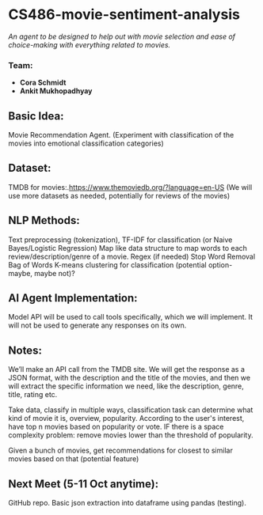 # CS486-movie-sentiment-analysis
*An agent to be designed to help out with movie selection and ease of choice-making with everything related to movies.*

### Team:
- **Cora Schmidt**
- **Ankit Mukhopadhyay**


## Basic Idea: 
Movie Recommendation Agent. (Experiment with classification of the movies into emotional classification categories)

## Dataset: 
TMDB for movies:.https://www.themoviedb.org/?language=en-US
(We will use more datasets as needed, potentially for reviews of the movies)

## NLP Methods:
Text preprocessing (tokenization), 
TF-IDF for classification (or Naive Bayes/Logistic Regression)
Map like data structure to map words to each review/description/genre of a movie.
Regex (if needed)
Stop Word Removal
Bag of Words
K-means clustering for classification (potential option- maybe, maybe not)?

## AI Agent Implementation:
Model API will be used to call tools specifically, which we will implement. It will not be used to generate any responses on its own.

## Notes:
We’ll make an API call from the TMDB site. We will get the response as a JSON format, with the description and the title of the movies, and then we will extract the specific information we need, like the description, genre, title, rating etc.

Take data, classify in multiple ways, classification task can determine what kind of movie it is, overview, popularity.
According to the user's interest, have top n movies based on popularity or vote.
IF there is a space complexity problem: remove movies lower than the threshold of popularity.

Given a bunch of movies, get recommendations for closest to similar movies based on that (potential feature) 

## Next Meet (5-11 Oct anytime):
GitHub repo.
Basic json extraction into dataframe using pandas (testing).


